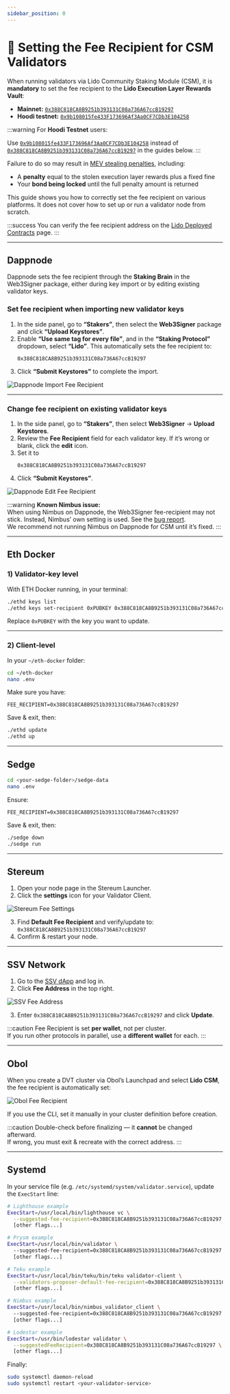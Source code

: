 ```yaml
---
sidebar_position: 0
---
```

# 🔧 Setting the Fee Recipient for CSM Validators

When running validators via Lido Community Staking Module (CSM), it is **mandatory** to set the fee recipient to the **Lido Execution Layer Rewards Vault**:

- **Mainnet:** [`0x388C818CA8B9251b393131C08a736A67ccB19297`](https://etherscan.io/address/0x388C818CA8B9251b393131C08a736A67ccB19297)
- **Hoodi testnet:** [`0x9b108015fe433F173696Af3Aa0CF7CDb3E104258`](https://hoodi.etherscan.io/address/0x9b108015fe433F173696Af3Aa0CF7CDb3E104258)

:::warning
For **Hoodi Testnet** users:

Use [`0x9b108015fe433F173696Af3Aa0CF7CDb3E104258`](https://hoodi.etherscan.io/address/0x9b108015fe433F173696Af3Aa0CF7CDb3E104258) instead of [`0x388C818CA8B9251b393131C08a736A67ccB19297`](https://etherscan.io/address/0x388C818CA8B9251b393131C08a736A67ccB19297) in the guides below.
:::

Failure to do so may result in [MEV stealing penalties](https://docs.lido.fi/staking-modules/csm/guides/mev-stealing), including:

- A **penalty** equal to the stolen execution layer rewards plus a fixed fine  
- Your **bond being locked** until the full penalty amount is returned

This guide shows you how to correctly set the fee recipient on various platforms. It does not cover how to set up or run a validator node from scratch.

:::success
You can verify the fee recipient address on the [Lido Deployed Contracts](https://docs.lido.fi/deployed-contracts/) page.
:::

---

## Dappnode

Dappnode sets the fee recipient through the **Staking Brain** in the Web3Signer package, either during key import or by editing existing validator keys.

### Set fee recipient when importing new validator keys

1. In the side panel, go to **“Stakers”**, then select the **Web3Signer** package and click **“Upload Keystores”**.  
2. Enable **“Use same tag for every file”**, and in the **“Staking Protocol”** dropdown, select **“Lido”**. This automatically sets the fee recipient to:  
   ```text
   0x388C818CA8B9251b393131C08a736A67ccB19297
   ```  
3. Click **“Submit Keystores”** to complete the import.  

![Dappnode Import Fee Recipient](/img/csm-guide/fee-1.png)

---

### Change fee recipient on existing validator keys

1. In the side panel, go to **“Stakers”**, then select **Web3Signer** → **Upload Keystores**.  
2. Review the **Fee Recipient** field for each validator key. If it’s wrong or blank, click the **edit** icon.  
3. Set it to  
   ```text
   0x388C818CA8B9251b393131C08a736A67ccB19297
   ```  
4. Click **“Submit Keystores”**.  

![Dappnode Edit Fee Recipient](/img/csm-guide/fee-2.png)

:::warning
**Known Nimbus issue:**  
When using Nimbus on Dappnode, the Web3Signer fee-recipient may not stick. Instead, Nimbus’ own setting is used. See the [bug report](https://research.lido.fi/t/proposed-blocks-with-wrong-fee-recipient-due-to-dappnode-nimbus-bug/9057).  
We recommend not running Nimbus on Dappnode for CSM until it’s fixed.
:::

---

## Eth Docker

### 1) Validator-key level

With ETH Docker running, in your terminal:

```bash
./ethd keys list
./ethd keys set-recipient 0xPUBKEY 0x388C818CA8B9251b393131C08a736A67ccB19297
```

Replace `0xPUBKEY` with the key you want to update.

---

### 2) Client-level

In your `~/eth-docker` folder:

```bash
cd ~/eth-docker
nano .env
```

Make sure you have:

```env
FEE_RECIPIENT=0x388C818CA8B9251b393131C08a736A67ccB19297
```

Save & exit, then:

```bash
./ethd update
./ethd up
```

---

## Sedge

```bash
cd <your-sedge-folder>/sedge-data
nano .env
```

Ensure:

```env
FEE_RECIPIENT=0x388C818CA8B9251b393131C08a736A67ccB19297
```

Save & exit, then:

```bash
./sedge down
./sedge run
```

---

## Stereum

1. Open your node page in the Stereum Launcher.  
2. Click the **settings** icon for your Validator Client.  

![Stereum Fee Settings](/img/csm-guide/fee-3.png)

3. Find **Default Fee Recipient** and verify/update to:  
   `0x388C818CA8B9251b393131C08a736A67ccB19297`  
4. Confirm & restart your node.

---

## SSV Network

1. Go to the [SSV dApp](https://app.ssv.network/) and log in.  
2. Click **Fee Address** in the top right.  

![SSV Fee Address](/img/csm-guide/fee-4.png)

3. Enter `0x388C818CA8B9251b393131C08a736A67ccB19297` and click **Update**.

:::caution
Fee Recipient is set **per wallet**, not per cluster.  
If you run other protocols in parallel, use a **different wallet** for each.
:::

---

## Obol

When you create a DVT cluster via Obol’s Launchpad and select **Lido CSM**, the fee recipient is automatically set:

![Obol Fee Recipient](/img/csm-guide/fee-5.png)

If you use the CLI, set it manually in your cluster definition before creation.

:::caution
Double-check before finalizing — it **cannot** be changed afterward.  
If wrong, you must exit & recreate with the correct address.
:::

---

## Systemd

In your service file (e.g. `/etc/systemd/system/validator.service`), update the `ExecStart` line:

```bash
# Lighthouse example
ExecStart=/usr/local/bin/lighthouse vc \
  --suggested-fee-recipient=0x388C818CA8B9251b393131C08a736A67ccB19297 \
  [other flags...]
```

```bash
# Prysm example
ExecStart=/usr/local/bin/validator \
  --suggested-fee-recipient=0x388C818CA8B9251b393131C08a736A67ccB19297 \
  [other flags...]
```

```bash
# Teku example
ExecStart=/usr/local/bin/teku/bin/teku validator-client \
  --validators-proposer-default-fee-recipient=0x388C818CA8B9251b393131C08a736A67ccB19297 \
  [other flags...]
```

```bash
# Nimbus example
ExecStart=/usr/local/bin/nimbus_validator_client \
  --suggested-fee-recipient=0x388C818CA8B9251b393131C08a736A67ccB19297 \
  [other flags...]
```

```bash
# Lodestar example
ExecStart=/usr/bin/lodestar validator \
  --suggestedFeeRecipient=0x388C818CA8B9251b393131C08a736A67ccB19297 \
  [other flags...]
```

Finally:

```bash
sudo systemctl daemon-reload
sudo systemctl restart <your-validator-service>
```